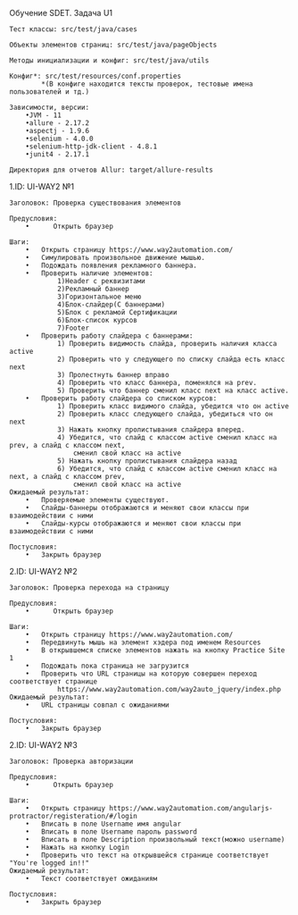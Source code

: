Обучение SDET. Задача U1

    Тест классы: src/test/java/cases

    Объекты элементов страниц: src/test/java/pageObjects
    
    Методы инициализации и конфиг: src/test/java/utils 
    
    Конфиг*: src/test/resources/conf.properties
            *(В конфиге находится тексты проверок, тестовые имена пользователей и тд.)
    
    Зависимости, версии:
        •JVM - 11
        •allure - 2.17.2
        •aspectj - 1.9.6
        •selenium - 4.0.0
        •selenium-http-jdk-client - 4.8.1
        •junit4 - 2.17.1
    
    Директория для отчетов Allur: target/allure-results


1.ID: UI-WAY2 №1

    Заголовок: Проверка существования элементов

    Предусловия: 
        •      Открыть браузер

    Шаги:
        •	Открыть страницу https://www.way2automation.com/
        •   Симулировать произвольное движение мышью.
        •   Подождать появления рекламного баннера.
        •	Проверить наличие элементов:
                1)Header с реквизитами
                2)Рекламный баннер
                3)Горизонтальное меню
                4)Блок-слайдер(С баннерами)
                5)Блок с рекламой Сертификации
                6)Блок-список курсов
                7)Footer
        •   Проверить работу слайдера с баннерами:
                1) Проверить видимость слайда, проверить наличия класса active
                2) Проверить что у следующего по списку слайда есть класс next
                3) Пролестнуть баннер вправо
                4) Проверить что класс баннера, поменялся на prev.
                5) Проверить что баннер сменил класс next на класс active.
        •   Проверить работу слайдера со списком курсов:
                1) Проверить класс видимого слайда, убедится что он active
                2) Проверить класс следующего слайда, убедиться что он next
                3) Нажать кнопку пролистывания слайдера вперед.
                4) Убедится, что слайд с классом active сменил класс на prev, а слайд с классом next,
                    сменил свой класс на active
                5) Нажать кнопку пролистывания слайдера назад
                6) Убедится, что слайд с классом active сменил класс на next, а слайд с классом prev,
                    сменил свой класс на active
    Ожидаемый результат:
        •	Проверяемые элементы существуют.
        •	Слайды-баннеры отображаются и меняют свои классы при взаимодействии с ними
        •	Слайды-курсы отображаются и меняют свои классы при взаимодействии с ними

    Постусловия:
        •	Закрыть браузер

2.ID: UI-WAY2 №2

    Заголовок: Проверка перехода на страницу

    Предусловия: 
        •      Открыть браузер

    Шаги:
        •	Открыть страницу https://www.way2automation.com/
        •   Передвинуть мышь на элемент хэдера под именем Resources
        •   В открывшемся списке элементов нажать на кнопку Practice Site 1
        •	Подождать пока страница не загрузится
        •	Проверить что URL страницы на которую совершен переход соответствует странице 
                https://www.way2automation.com/way2auto_jquery/index.php
    Ожидаемый результат:
        •	URL страницы совпал с ожиданиями

    Постусловия:
        •	Закрыть браузер

2.ID: UI-WAY2 №3

    Заголовок: Проверка авторизации

    Предусловия: 
        •      Открыть браузер

    Шаги:
        •	Открыть страницу https://www.way2automation.com/angularjs-protractor/registeration/#/login
        •   Вписать в поле Username имя angular
        •   Вписать в поле Username пароль password
        •   Вписать в поле Description произвольный текст(можно username)
        •   Нажать на кнопку Login
        •   Проверить что текст на открывшейся странице соответствует "You're logged in!!"
    Ожидаемый результат:
        •	Текст соответствует ожиданиям

    Постусловия:
        •	Закрыть браузер